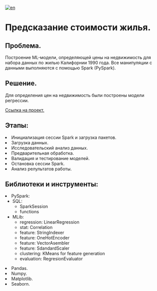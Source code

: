 [![en](https://img.shields.io/badge/lang-en-red.svg)](README.en.md)

# Предсказание стоимости жилья. 

## Проблема.
Построение ML-модели, определяющей цены на недвижимость для набора данных по жилью Калифорнии 1990 года. Все манипуляции с данными выполняются с помощью Spark (PySpark).
## Решение.
Для определения цен на недвижимость были построены модели регрессии.

[Ссылка на проект.](https://github.com/mrBrain101/Yandex_Practicum_projects/blob/84215eae9b2a40463224dc69158934a71c7380b0/ML_SPARK_Realty_Price_Prediction/Ya_Practicum_ML_SPARK_Realty_Price_Prediction_distr_RUS.ipynb)

## Этапы:
<li>Инициализация сессии Spark и загрузка пакетов.
<li>Загрузка данных.
<li>Исследовательский анализ данных. 
<li>Предварительная обработка. 
<li>Валидация и тестирование моделей.
<li>Остановка сессии Spark.
<li>Анализ релультатов работы.
  
## Библиотеки и инструменты:
<li>PySpark:
<ul>
<li>SQL:
	<ul>
	<li>SparkSession
	<li>functions
	</ul>
<li>MLib:
	<ul>
	<li>regression: LinearRegression
	<li>stat: Correlation
	<li>feature: StringIndexer
	<li>feature: OneHotEncoder
	<li>feature: VectorAsembler
	<li>feature: SdandardScaler
	<li>clustering: KMeans for feature generation
	<li>evaluation: RegresionEvaluator
	</ul>
</ul>
<li>Pandas. 
<li>Numpy.
<li>Matplotlib. 
<li>Seaborn.
